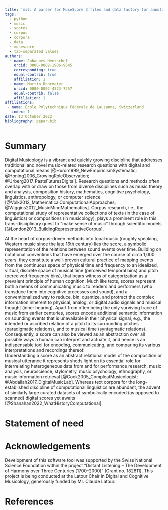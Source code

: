 ```yaml
---
title: 'ms3: A parser for MuseScore 3 files and data factory for annotated music corpora.'
tags:
  - python
  - music
  - scores
  - corpus
  - corpora
  - data
  - musescore
  - tab-separated values
authors:
  - name: Johannes Hentschel
    orcid: 0000-0002-1986-9545
    corresponding: true
    equal-contrib: true
    affiliation: 1
  - name: Martin Rohrmeier
    orcid: 0000-0002-4323-7257
    equal-contrib: false
    affiliation: 1
affiliations:
 - name: École Polytechnique Fédérale de Lausanne, Switzerland
   index: 1
date: 13 October 2022
bibliography: paper.bib
---
```


# Summary

Digital Musicology is a vibrant and quickly growing discipline that addresses traditional and novel music-related research questions with digital and computational means [@Huron1999_NewEmpiricismSystematic; @Honing2006_GrowingRoleObservation; @Urberg2017_PastsFuturesDigital].
Research questions and methods often overlap with or draw on those from diverse disciplines such as music theory and analysis, composition history, mathematics, cognitive psychology, linguistics, anthropology, or computer science [@Volk2012_MathematicalComputationalApproaches; @Wiggins2012_MusicMindMathematics].
Corpus research, i.e., the computational study of representative collections of texts (in the case of linguistics) or compositions (in musicology), plays a prominent role in this trans-disciplinary quest to "make sense of music" through scientific models [@London2013_BuildingRepresentativeCorpus].


At the heart of corpus-driven methods into tonal music (roughly speaking, Western music since the late 16th century) lies the score, a symbolic representation of the relations between sound events over time.
Building on notational conventions that have emerged over the course of circa 1,000 years, they constitute a well-proven cultural practice of mapping events from the continuous space of physical time and frequency to an idealized, virtual, discrete space of musical time (perceived temporal bins) and pitch (perceived frequency bins), that bears witness of categorization as a prevalent principle of human cognition.
Much like texts, scores represent both a means of communicating music to readers and performers (who transduce them into cognitive processes and sound), and a conventionalized way to reduce, bin, quantize, and protract the complex information inherent to physical, analog, or digital audio signals and musical thought (inner hearing).
Apart from often being the only surviving trace of music from earlier centuries, scores encode additional semantic information on sounding events that is unavailable in their physical signal, e.g., the intended or ascribed relation of a pitch to its surrounding pitches (paradigmatic relations), and to musical time (syntagmatic relations).
Consequently, a score can also be viewed as an abstraction over all possible ways a human can interpret and actuate it, and hence is an indispensable tool for encoding, communicating, and comparing its various interpretations and recordings thereof.  
Understanding a score as an abstract relational model of the composition or musical utterance it represents sheds light on its essential role for interrelating heterogeneous data from and for performance research, music analysis, neuroscience, stylometry, music psychology, ethnography, or music information retrieval [@Cook2005_CompleatMusicologist; @Abdallah2017_DigitalMusicLab].
Whereas text corpora for the long-established discipline of computational linguistics are abundant, the advent of similarly large curated datasets of symbolically encoded (as opposed to scanned) digital scores yet awaits [@Shanahan2022_WhatHistoryComputational].

# Statement of need




# Acknowledgements

Development of this software tool was supported by the Swiss National Science Foundation within the project “Distant Listening – The Development of Harmony over Three Centuries (1700–2000)” (Grant no. 182811). This project is being conducted at the Latour Chair in Digital and Cognitive Musicology, generously funded by Mr. Claude Latour.

# References

